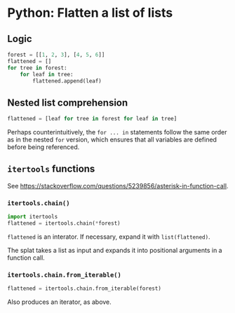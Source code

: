 # Python: Flatten a list of lists

## Logic

```python
forest = [[1, 2, 3], [4, 5, 6]]
flattened = []
for tree in forest:
	for leaf in tree:
		flattened.append(leaf)
```

## Nested list comprehension

```python
flattened = [leaf for tree in forest for leaf in tree]
```

Perhaps counterintuitively, the `for ... in` statements follow the same order as in the nested `for` version, which ensures that all variables are defined before being referenced.

## `itertools` functions

See <https://stackoverflow.com/questions/5239856/asterisk-in-function-call>.

### `itertools.chain()`

```python
import itertools
flattened = itertools.chain(*forest)
```

`flattened` is an interator. If necessary, expand it with `list(flattened)`.

The splat takes a list as input and expands it into positional arguments in a function call.

### `itertools.chain.from_iterable()`

```python
flattened = itertools.chain.from_iterable(forest)
```

Also produces an iterator, as above.

